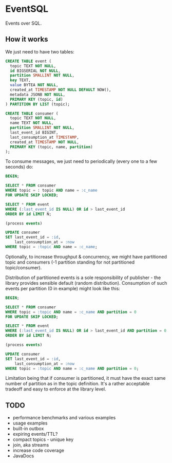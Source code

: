 # EventSQL

Events over SQL.

## How it works

We just need to have two tables:
```sql
CREATE TABLE event (
  topic TEXT NOT NULL,
  id BIGSERIAL NOT NULL,
  partition SMALLINT NOT NULL,
  key TEXT,
  value BYTEA NOT NULL,
  created_at TIMESTAMP NOT NULL DEFAULT NOW(),
  metadata JSONB NOT NULL,
  PRIMARY KEY (topic, id)
) PARTITION BY LIST (topic);

CREATE TABLE consumer (
  topic TEXT NOT NULL,
  name TEXT NOT NULL,
  partition SMALLINT NOT NULL,
  last_event_id BIGINT,
  last_consumption_at TIMESTAMP,
  created_at TIMESTAMP NOT NULL,
  PRIMARY KEY (topic, name, partition)
);
```

To consume messages, we just need to periodically (every one to a few seconds) do:
```sql
BEGIN;

SELECT * FROM consumer 
WHERE topic = : topic AND name = :c_name 
FOR UPDATE SKIP LOCKED;

SELECT * FROM event
WHERE (:last_event_id IS NULL) OR id > last_event_id
ORDER BY id LIMIT N;

(process events)

UPDATE consumer 
SET last_event_id = :id,
    last_consumption_at = :now 
WHERE topic = :topic AND name = :c_name;
```

Optionally, to increase throughput & concurrency, we might have partitioned topic and consumers (-1 partition standing for not partitioned topic/consumer).

Distribution of partitioned events is a sole responsibility of publisher - the library provides sensible default (random distribution).
Consumption of such events per partition (0 in example) might look like this:
```sql
BEGIN;

SELECT * FROM consumer 
WHERE topic = :topic AND name = :c_name AND partition = 0 
FOR UPDATE SKIP LOCKED;

SELECT * FROM event
WHERE (:last_event_id IS NULL) OR id > last_event_id AND partition = 0
ORDER BY id LIMIT N;

(process events)

UPDATE consumer 
SET last_event_id = :id,
    last_consumption_at = :now
WHERE topic = :topic AND name = :c_name AND partition = 0;
```

Limitation being that if consumer is partitioned, it must have the exact same number of partition as in the topic
definition.
It's a rather acceptable tradeoff and easy to enforce at the library level.

## TODO

* performance benchmarks and various examples
* usage examples
* built-in outbox
* expiring events/TTL?
* compact topics - unique key
* join, aka streams
* increase code coverage
* JavaDocs


